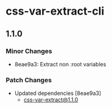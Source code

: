 # css-var-extract-cli

## 1.1.0

### Minor Changes

- 8eae9a3: Extract non :root variables

### Patch Changes

- Updated dependencies [8eae9a3]
  - css-var-extract@1.1.0

